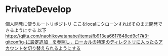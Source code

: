 # PrivateDevelop
個人開発に使うルートリポジトリ
ここをlocalにクローンすればそのまま開発できるようにする
以下　https://qiita.com/naohikowatanabe/items/fb913ea6617848cd9c17#3-gitconfig-に設定追加　を参照し，ローカルの特定のディレクトリに入ったらアカウントを切り替えられるようにする
## 
